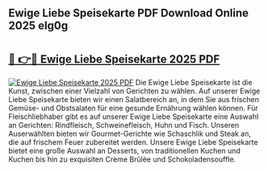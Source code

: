 ## Ewige Liebe Speisekarte PDF Download Online 2025 eIg0g

# <h2><a href="http://gc6edxf.nevu.top/?p=Ewige+Liebe+Speisekarte">🔗 👉🔴 Ewige Liebe Speisekarte 2025 PDF</a></h2>

[![Ewige Liebe Speisekarte 2025 PDF](https://i.imgur.com/dBaPXMq.png)](http://gc6edxf.nevu.top/?p=Ewige+Liebe+Speisekarte)
Die Ewige Liebe Speisekarte ist die Kunst, zwischen einer Vielzahl von Gerichten zu wählen. Auf unserer Ewige Liebe Speisekarte bieten wir einen Salatbereich an, in dem Sie aus frischen Gemüse- und Obstsalaten für eine gesunde Ernährung wählen können. Für Fleischliebhaber gibt es auf unserer Ewige Liebe Speisekarte eine Auswahl an Gerichten: Rindfleisch, Schweinefleisch, Huhn und Fisch. Unseren Auserwählten bieten wir Gourmet-Gerichte wie Schaschlik und Steak an, die auf frischem Feuer zubereitet werden. Unsere Ewige Liebe Speisekarte bietet eine große Auswahl an Desserts, von traditionellen Kuchen und Kuchen bis hin zu exquisiten Crème Brûlée und Schokoladensouffle.

